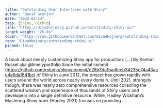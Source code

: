 ```yaml
---
title: "Outstanding User Interfaces with Shiny"
author: "David Granjon"
date: "2022-03-14"
tags: [Shiny, Github]
link: "https://divadnojnarg.github.io/outstanding-shiny-ui/"
length_weight: "25.6%"
cover: "https://raw.githubusercontent.com/DivadNojnarg/outstanding-shiny-ui/master/images/intro/crc-press-cover.svg"
repo: "DivadNojnarg/outstanding-shiny-ui"
pinned: false
---
```


A book about deeply customizing Shiny app for production. [...] By Kenton Russel aka @timelyportfolio Since the initial commit (https://github.com/rstudio/shiny/commit/e28b3da1badfecb34235e74a43aac4e8da1641bc) of Shiny in June 2012, the project has grown rapidly with users around the world across nearly every domain. Until 2021, strangely though, there was nearly zero comprehensive resources collecting the scattered wisdom and experience of thousands of Shiny users and developers into a single definitive resource. While, Hadley Wickham’s Mastering Shiny book (Hadley 2021) focuses on providing  ...
